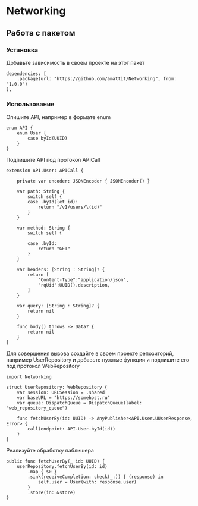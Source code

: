# Networking

## Работа с пакетом
### Установка
Добавьте зависимость в своем проекте на этот пакет
```
dependencies: [
    .package(url: "https://github.com/amattit/Networking", from: "1.0.0")
],
```
### Использование
Опишите API, например в формате enum
```
enum API {
    enum User {
        case byId(UUID)
    }
}
```
Подпишите API под протокол APICall
```
extension API.User: APICall {
    
    private var encoder: JSONEncoder { JSONEncoder() }
    
    var path: String {
        switch self {
        case .byId(let id):
            return "/v1/users/\(id)"
        }
    }
    
    var method: String {
        switch self {
        
        case .byId:
            return "GET"
        }
    }
    
    var headers: [String : String]? {
        return [
            "Content-Type":"application/json",
            "rqUid":UUID().description,
        ]
    }
    
    var query: [String : String]? {
        return nil
    }
    
    func body() throws -> Data? {
        return nil
    }
}
```
Для совершения вызова создайте в своем проекте репозиторий, например UserRepository и добавьте нужные функции и подпишите его под протокол WebRepository
```
import Networking

struct UserRepository: WebRepository {
    var session: URLSession = .shared
    var baseURL = "https://somehost.ru"
    var queue: DispatchQueue = DispatchQueue(label: "web_repository_queue")
    
    func fetchUserBy(id: UUID) -> AnyPublisher<API.User.UUserResponse, Error> {
        call(endpoint: API.User.byId(id))
    }
}
```
Реализуйте обработку паблишера

```
public func fetchUserBy(_ id: UUID) {
    userRepository.fetchUserBy(id: id)
        .map { $0 }
        .sink(receiveCompletion: check(_:)) { (response) in
            self.user = User(with: response.user)
        }
        .store(in: &store)
}
```
